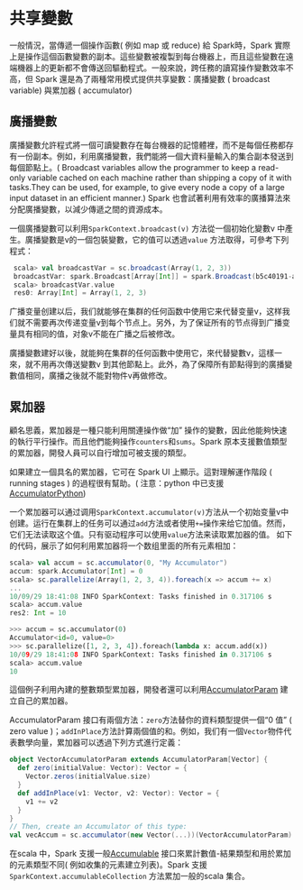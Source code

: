 # 共享變數

一般情況，當傳遞一個操作函數( 例如 map 或 reduce) 給 Spark時，Spark 實際上是操作這個函數變數的副本。這些變數被複製到每台機器上，而且這些變數在遠端機器上的更新都不會傳送回驅動程式。一般來說，跨任務的讀寫操作變數效率不高，但 Spark 還是為了兩種常用模式提供共享變數：廣播變數 ( broadcast variable) 與累加器 ( accumulator)

## 廣播變數

廣播變數允許程式將一個可讀變數存在每台機器的記憶體裡，而不是每個任務都存有一份副本。例如，利用廣播變數，我們能將一個大資料量輸入的集合副本發送到每個節點上。( Broadcast variables allow the programmer to keep a read-only variable cached on each machine rather than shipping a copy of it with tasks.They can be used, for example,
to give every node a copy of a large input dataset in an efficient manner.) Spark 也會試著利用有效率的廣播算法來分配廣播變數，以減少傳遞之間的資源成本。

一個廣播變數可以利用`SparkContext.broadcast(v)` 方法從一個初始化變數v 中產生。廣播變數是v的一個包裝變數，它的值可以透過`value` 方法取得，可參考下列程式：

```scala
 scala> val broadcastVar = sc.broadcast(Array(1, 2, 3))
 broadcastVar: spark.Broadcast[Array[Int]] = spark.Broadcast(b5c40191-a864-4c7d-b9bf-d87e1a4e787c)
 scala> broadcastVar.value
 res0: Array[Int] = Array(1, 2, 3)
```
广播变量创建以后，我们就能够在集群的任何函数中使用它来代替变量v，这样我们就不需要再次传递变量v到每个节点上。另外，为了保证所有的节点得到广播变量具有相同的值，对象v不能在广播之后被修改。

廣播變數建好以後，就能夠在集群的任何函數中使用它，來代替變數v，這樣一來，就不用再次傳送變數v 到其他節點上。此外，為了保障所有節點得到的廣播變數值相同，廣播之後就不能對物件v再做修改。

## 累加器

顧名思義，累加器是一種只能利用關連操作做“加” 操作的變數，因此他能夠快速的執行平行操作。而且他們能夠操作`counters`和`sums`。Spark 原本支援數值類型的累加器，開發人員可以自行增加可被支援的類型。

如果建立一個具名的累加器，它可在 Spark UI 上顯示。這對理解運作階段 ( running stages ) 的過程很有幫助。( 注意：python 中已支援 [AccumulatorPython](http://spark.apache.org/docs/1.0.2/api/python/))

一个累加器可以通过调用`SparkContext.accumulator(v)`方法从一个初始变量v中创建。运行在集群上的任务可以通过`add`方法或者使用`+=`操作来给它加值。然而，它们无法读取这个值。只有驱动程序可以使用`value`方法来读取累加器的值。
如下的代码，展示了如何利用累加器将一个数组里面的所有元素相加：

```scala
scala> val accum = sc.accumulator(0, "My Accumulator")
accum: spark.Accumulator[Int] = 0
scala> sc.parallelize(Array(1, 2, 3, 4)).foreach(x => accum += x)
...
10/09/29 18:41:08 INFO SparkContext: Tasks finished in 0.317106 s
scala> accum.value
res2: Int = 10
```

```python
>>> accum = sc.accumulator(0)
Accumulator<id=0, value=0>
>>> sc.parallelize([1, 2, 3, 4]).foreach(lambda x: accum.add(x))
10/09/29 18:41:08 INFO SparkContext: Tasks finished in 0.317106 s
scala> accum.value
10
```

這個例子利用內建的整數類型累加器，開發者還可以利用[AccumulatorParam](https://spark.apache.org/docs/latest/api/scala/index.html#org.apache.spark.AccumulatorParam) 建立自己的累加器。

AccumulatorParam 接口有兩個方法：`zero`方法替你的資料類型提供一個“0 值” ( zero value )；`addInPlace`方法計算兩個值的和。例如，我们有一個`Vector`物件代表數學向量，累加器可以透過下列方式進行定義：

```scala
object VectorAccumulatorParam extends AccumulatorParam[Vector] {
  def zero(initialValue: Vector): Vector = {
    Vector.zeros(initialValue.size)
  }
  def addInPlace(v1: Vector, v2: Vector): Vector = {
    v1 += v2
  }
}
// Then, create an Accumulator of this type:
val vecAccum = sc.accumulator(new Vector(...))(VectorAccumulatorParam)
```

在scala 中，Spark 支援一般[Accumulable](https://spark.apache.org/docs/latest/api/scala/index.html#org.apache.spark.Accumulable) 接口來累計數值-結果類型和用於累加的元素類型不同( 例如收集的元素建立列表)。Spark 支援`SparkContext.accumulableCollection` 方法累加一般的scala 集合。
